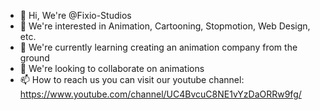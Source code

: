 - 👋 Hi, We're @Fixio-Studios
- 👀 We're interested in Animation, Cartooning, Stopmotion, Web Design, etc.
- 🌱 We're currently learning creating an animation company from the ground
- 💞️ We're looking to collaborate on animations
- 📫 How to reach us you can visit our youtube channel: https://www.youtube.com/channel/UC4BvcuC8NE1vYzDaORRw9fg/

<!---
Fixio-Studios/Fixio-Studios is a ✨ special ✨ repository because its `README.md` (this file) appears on your GitHub profile.
You can click the Preview link to take a look at your changes.
--->
